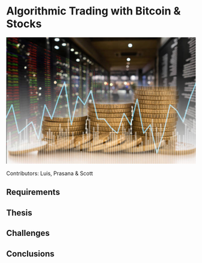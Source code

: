# Algorithmic Trading with Bitcoin & Stocks

![bitcoinMarket](bitcoinMarket.jpg)

Contributors: Luis, Prasana & Scott

## Requirements

## Thesis

## Challenges

## Conclusions